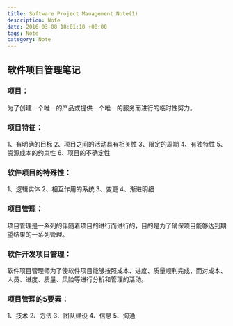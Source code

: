```yaml
---
title: Software Project Management Note(1)
description: Note
date: 2016-03-08 18:01:10 +08:00
tags: Note
category: Note
---
```


## 软件项目管理笔记

### 项目：
为了创建一个唯一的产品或提供一个唯一的服务而进行的临时性努力。

### 项目特征：
1、有明确的目标
2、项目之间的活动具有相关性
3、限定的周期
4、有独特性
5、资源成本的约束性
6、项目的不确定性

### 软件项目的特殊性：
1、逻辑实体
2、相互作用的系统
3、变更
4、渐进明细

### 项目管理：
项目管理是一系列的伴随着项目的进行而进行的，目的是为了确保项目能够达到期望结果的一系列管理。

### 软件开发项目管理：
软件项目管理师为了使软件项目能够按照成本、进度、质量顺利完成，而对成本、人员、进度、质量、风险等进行分析和管理的活动。

### 项目管理的5要素：
1、技术
2、方法
3、团队建设
4、信息
5、沟通